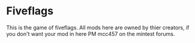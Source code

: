 Fiveflags
=========
This is the game of fiveflags. All mods here are owned by thier creators, if you don't want your mod in here PM mcc457 on the mintest forums.

